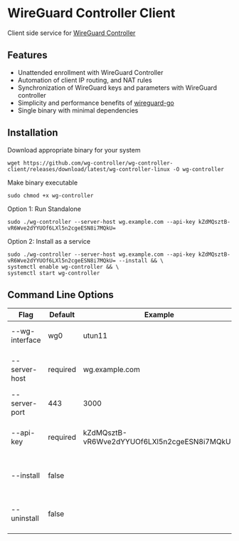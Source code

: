 # WireGuard Controller Client

Client side service for [WireGuard Controller](https://github.com/wg-controller/wg-controller)

## Features

- Unattended enrollment with WireGuard Controller
- Automation of client IP routing, and NAT rules
- Synchronization of WireGuard keys and parameters with WireGuard controller
- Simplicity and performance benefits of [wireguard-go](https://github.com/WireGuard/wireguard-go)
- Single binary with minimal dependencies

## Installation

Download appropriate binary for your system

```
wget https://github.com/wg-controller/wg-controller-client/releases/download/latest/wg-controller-linux -O wg-controller
```

Make binary executable

```
sudo chmod +x wg-controller
```

Option 1: Run Standalone

```
sudo ./wg-controller --server-host wg.example.com --api-key kZdMQsztB-vR6Wve2dYYUOf6LXl5n2cgeESN8i7MQkU=
```

Option 2: Install as a service

```
sudo ./wg-controller --server-host wg.example.com --api-key kZdMQsztB-vR6Wve2dYYUOf6LXl5n2cgeESN8i7MQkU= --install && \
systemctl enable wg-controller && \
systemctl start wg-controller
```

## Command Line Options

| Flag           | Default  | Example                                      | Description                      |
| -------------- | -------- | -------------------------------------------- | -------------------------------- |
| --wg-interface | wg0      | utun11                                       | name used for kernel interface   |
| --server-host  | required | wg.example.com                               | public endpoint of wg-controller |
| --server-port  | 443      | 3000                                         | public port of wg-controller     |
| --api-key      | required | kZdMQsztB-vR6Wve2dYYUOf6LXl5n2cgeESN8i7MQkU= | api key created on wg-controller |
| --install      | false    |                                              | installs system service files    |
| --uninstall    | false    |                                              | cleans up system service files   |
